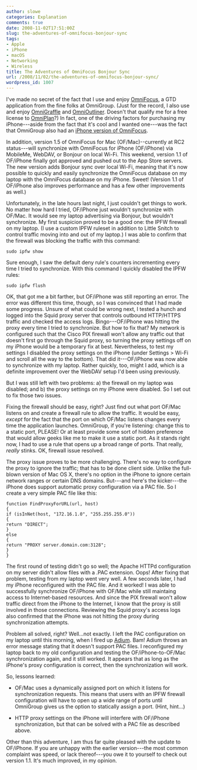 ```yaml
---
author: slowe
categories: Explanation
comments: true
date: 2008-11-02T17:51:00Z
slug: the-adventures-of-omnifocus-bonjour-sync
tags:
- Apple
- iPhone
- macOS
- Networking
- Wireless
title: The Adventures of OmniFocus Bonjour Sync
url: /2008/11/02/the-adventures-of-omnifocus-bonjour-sync/
wordpress_id: 1007
---
```


I've made no secret of the fact that I use and enjoy [OmniFocus](http://www.omnigroup.com/applications/omnifocus/), a GTD application from the fine folks at OmniGroup. (Just for the record, I also use and enjoy [OmniGraffle](http://www.omnigroup.com/applications/omnigraffle/) and [OmniOutliner](http://www.omnigroup.com/applications/omnioutliner/). Doesn't that qualify me for a free license to [OmniPlan](http://www.omnigroup.com/applications/omniplan/)?) In fact, one of the driving factors for purchasing my iPhone---aside from the fact that it's cool and I wanted one---was the fact that OmniGroup also had an [iPhone version of OmniFocus](http://www.omnigroup.com/applications/omnifocus/iphone/).

In addition, version 1.5 of OmniFocus for Mac (OF/Mac)--currently at RC2 status---will synchronize with OmniFocus for iPhone (OF/iPhone) via MobileMe, WebDAV, or Bonjour on local Wi-Fi. This weekend, version 1.1 of OF/iPhone finally got approved and pushed out to the App Store servers. The new version adds Bonjour sync over local Wi-Fi, meaning that it's now possible to quickly and easily synchronize the OmniFocus database on my laptop with the OmniFocus database on my iPhone. Sweet! (Version 1.1 of OF/iPhone also improves performance and has a few other improvements as well.)

Unfortunately, in the late hours last night, I just couldn't get things to work. No matter how hard I tried, OF/iPhone just wouldn't synchronize with OF/Mac. It would see my laptop advertising via Bonjour, but wouldn't synchronize. My first suspicion proved to be a good one: the IPFW firewall on my laptop. (I use a custom IPFW ruleset in addition to Little Snitch to control traffic moving into and out of my laptop.) I was able to confirm that the firewall was blocking the traffic with this command:

	sudo ipfw show

Sure enough, I saw the default deny rule's counters incrementing every time I tried to synchronize. With this command I quickly disabled the IPFW rules:

	sudo ipfw flush

OK, that got me a bit farther, but OF/iPhone was still reporting an error. The error was different this time, though, so I was convinced that I had made some progress. Unsure of what could be wrong next, I tested a hunch and logged into the Squid proxy server that controls outbound HTTP/HTTPS traffic and checked the access logs. Bingo---OF/iPhone was hitting the proxy every time I tried to synchronize. But how to fix that? My network is configured such that the Cisco PIX firewall won't allow any traffic out that doesn't first go through the Squid proxy, so turning the proxy settings off on my iPhone would be a temporary fix at best. Nevertheless, to test my settings I disabled the proxy settings on the iPhone (under Settings > Wi-Fi and scroll all the way to the bottom). That did it---OF/iPhone was now able to synchronize with my laptop. Rather quickly, too, might I add, which is a definite improvement over the WebDAV setup I'd been using previously.

But I was still left with two problems: a) the firewall on my laptop was disabled; and b) the proxy settings on my iPhone were disabled. So I set out to fix those two issues.

Fixing the firewall should be easy, right? Just find out what port OF/Mac listens on and create a firewall rule to allow the traffic. It would be easy, _except_ for the fact that the port on which OF/Mac listens changes every time the application launches. OmniGroup, if you're listening: change this to a static port, PLEASE! Or at least provide some sort of hidden preference that would allow geeks like me to make it use a static port. As it stands right now, I had to use a rule that opens up a broad range of ports. That really, _really_ stinks. OK, firewall issue resolved.

The proxy issue proves to be more challenging. There's no way to configure the proxy to ignore the traffic; that has to be done client side. Unlike the full-blown version of Mac OS X, there's no option in the iPhone to ignore certain network ranges or certain DNS domains. But---and here's the kicker---the iPhone does support automatic proxy configuration via a PAC file. So I create a very simple PAC file like this:

	function FindProxyForURL(url, host)  
	{  
	if (isInNet(host, "172.16.1.0", "255.255.255.0"))  
	{  
	return "DIRECT";  
	}  
	else  
	{  
	return "PROXY server.domain.com:3128";  
	}  
	}

The first round of testing didn't go so well; the Apache HTTPd configuration on my server didn't allow files with a .PAC extension. Oops! After fixing that problem, testing from my laptop went very well. A few seconds later, I had my iPhone reconfigured with the PAC file. And it worked! I was able to successfully synchronize OF/iPhone with OF/Mac while still maintaing access to Internet-based resources. And since the PIX firewall won't allow traffic direct from the iPhone to the Internet, I know that the proxy is still involved in those connections. Reviewing the Squid proxy's access logs also confirmed that the iPhone was not hitting the proxy during synchronization attempts.

Problem all solved, right? Well...not exactly. I left the PAC configuration on my laptop until this morning, when I fired up [Adium](http://www.adiumx.com/). Bam! Adium throws an error message stating that it doesn't support PAC files. I reconfigured my laptop back to my old configuration and testing the OF/iPhone-to-OF/Mac synchronization again, and it still worked. It appears that as long as the iPhone's proxy configuration is correct, then the synchronization will work.

So, lessons learned:

* OF/Mac uses a dynamically assigned port on which it listens for synchronization requests. This means that users with an IPFW firewall configuration will have to open up a wide range of ports until OmniGroup gives us the option to statically assign a port. (Hint, hint...)

* HTTP proxy settings on the iPhone will interfere with OF/iPhone synchronization, but that can be solved with a PAC file as described above.

Other than this adventure, I am thus far quite pleased with the update to OF/iPhone. If you are unhappy with the earlier version---the most common complaint was speed, or lack thereof---you owe it to yourself to check out version 1.1. It's much improved, in my opinion.
